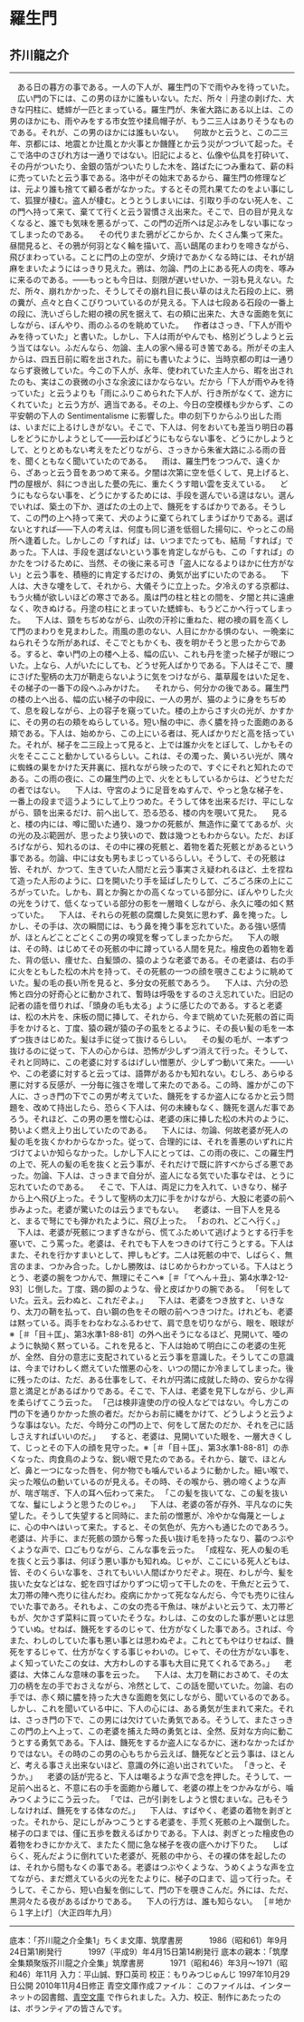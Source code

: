 # 羅生門

## 芥川龍之介

---

　ある日の暮方の事である。一人の下人が、羅生門の下で雨やみを待っていた。
　広い門の下には、この男のほかに誰もいない。ただ、所々｜丹塗の剥げた、大きな円柱に、蟋蟀が一匹とまっている。羅生門が、朱雀大路にある以上は、この男のほかにも、雨やみをする市女笠や揉烏帽子が、もう二三人はありそうなものである。それが、この男のほかには誰もいない。
　何故かと云うと、この二三年、京都には、地震とか辻風とか火事とか饑饉とか云う災がつづいて起った。そこで洛中のさびれ方は一通りではない。旧記によると、仏像や仏具を打砕いて、その丹がついたり、金銀の箔がついたりした木を、路ばたにつみ重ねて、薪の料に売っていたと云う事である。洛中がその始末であるから、羅生門の修理などは、元より誰も捨てて顧る者がなかった。するとその荒れ果てたのをよい事にして、狐狸が棲む。盗人が棲む。とうとうしまいには、引取り手のない死人を、この門へ持って来て、棄てて行くと云う習慣さえ出来た。そこで、日の目が見えなくなると、誰でも気味を悪るがって、この門の近所へは足ぶみをしない事になってしまったのである。
　その代りまた鴉がどこからか、たくさん集って来た。昼間見ると、その鴉が何羽となく輪を描いて、高い鴟尾のまわりを啼きながら、飛びまわっている。ことに門の上の空が、夕焼けであかくなる時には、それが胡麻をまいたようにはっきり見えた。鴉は、勿論、門の上にある死人の肉を、啄みに来るのである。——もっとも今日は、刻限が遅いせいか、一羽も見えない。ただ、所々、崩れかかった、そうしてその崩れ目に長い草のはえた石段の上に、鴉の糞が、点々と白くこびりついているのが見える。下人は七段ある石段の一番上の段に、洗いざらした紺の襖の尻を据えて、右の頬に出来た、大きな面皰を気にしながら、ぼんやり、雨のふるのを眺めていた。
　作者はさっき、「下人が雨やみを待っていた」と書いた。しかし、下人は雨がやんでも、格別どうしようと云う当てはない。ふだんなら、勿論、主人の家へ帰る可き筈である。所がその主人からは、四五日前に暇を出された。前にも書いたように、当時京都の町は一通りならず衰微していた。今この下人が、永年、使われていた主人から、暇を出されたのも、実はこの衰微の小さな余波にほかならない。だから「下人が雨やみを待っていた」と云うよりも「雨にふりこめられた下人が、行き所がなくて、途方にくれていた」と云う方が、適当である。その上、今日の空模様も少からず、この平安朝の下人の Sentimentalisme に影響した。申の刻下りからふり出した雨は、いまだに上るけしきがない。そこで、下人は、何をおいても差当り明日の暮しをどうにかしようとして——云わばどうにもならない事を、どうにかしようとして、とりとめもない考えをたどりながら、さっきから朱雀大路にふる雨の音を、聞くともなく聞いていたのである。
　雨は、羅生門をつつんで、遠くから、ざあっと云う音をあつめて来る。夕闇は次第に空を低くして、見上げると、門の屋根が、斜につき出した甍の先に、重たくうす暗い雲を支えている。
　どうにもならない事を、どうにかするためには、手段を選んでいる遑はない。選んでいれば、築土の下か、道ばたの土の上で、饑死をするばかりである。そうして、この門の上へ持って来て、犬のように棄てられてしまうばかりである。選ばないとすれば——下人の考えは、何度も同じ道を低徊した揚句に、やっとこの局所へ逢着した。しかしこの「すれば」は、いつまでたっても、結局「すれば」であった。下人は、手段を選ばないという事を肯定しながらも、この「すれば」のかたをつけるために、当然、その後に来る可き「盗人になるよりほかに仕方がない」と云う事を、積極的に肯定するだけの、勇気が出ずにいたのである。
　下人は、大きな嚔をして、それから、大儀そうに立上った。夕冷えのする京都は、もう火桶が欲しいほどの寒さである。風は門の柱と柱との間を、夕闇と共に遠慮なく、吹きぬける。丹塗の柱にとまっていた蟋蟀も、もうどこかへ行ってしまった。
　下人は、頸をちぢめながら、山吹の汗袗に重ねた、紺の襖の肩を高くして門のまわりを見まわした。雨風の患のない、人目にかかる惧のない、一晩楽にねられそうな所があれば、そこでともかくも、夜を明かそうと思ったからである。すると、幸い門の上の楼へ上る、幅の広い、これも丹を塗った梯子が眼についた。上なら、人がいたにしても、どうせ死人ばかりである。下人はそこで、腰にさげた聖柄の太刀が鞘走らないように気をつけながら、藁草履をはいた足を、その梯子の一番下の段へふみかけた。
　それから、何分かの後である。羅生門の楼の上へ出る、幅の広い梯子の中段に、一人の男が、猫のように身をちぢめて、息を殺しながら、上の容子を窺っていた。楼の上からさす火の光が、かすかに、その男の右の頬をぬらしている。短い鬚の中に、赤く膿を持った面皰のある頬である。下人は、始めから、この上にいる者は、死人ばかりだと高を括っていた。それが、梯子を二三段上って見ると、上では誰か火をとぼして、しかもその火をそこここと動かしているらしい。これは、その濁った、黄いろい光が、隅々に蜘蛛の巣をかけた天井裏に、揺れながら映ったので、すぐにそれと知れたのである。この雨の夜に、この羅生門の上で、火をともしているからは、どうせただの者ではない。
　下人は、守宮のように足音をぬすんで、やっと急な梯子を、一番上の段まで這うようにして上りつめた。そうして体を出来るだけ、平にしながら、頸を出来るだけ、前へ出して、恐る恐る、楼の内を覗いて見た。
　見ると、楼の内には、噂に聞いた通り、幾つかの死骸が、無造作に棄ててあるが、火の光の及ぶ範囲が、思ったより狭いので、数は幾つともわからない。ただ、おぼろげながら、知れるのは、その中に裸の死骸と、着物を着た死骸とがあるという事である。勿論、中には女も男もまじっているらしい。そうして、その死骸は皆、それが、かつて、生きていた人間だと云う事実さえ疑われるほど、土を捏ねて造った人形のように、口を開いたり手を延ばしたりして、ごろごろ床の上にころがっていた。しかも、肩とか胸とかの高くなっている部分に、ぼんやりした火の光をうけて、低くなっている部分の影を一層暗くしながら、永久に唖の如く黙っていた。
　下人は、それらの死骸の腐爛した臭気に思わず、鼻を掩った。しかし、その手は、次の瞬間には、もう鼻を掩う事を忘れていた。ある強い感情が、ほとんどことごとくこの男の嗅覚を奪ってしまったからだ。
　下人の眼は、その時、はじめてその死骸の中に蹲っている人間を見た。檜皮色の着物を着た、背の低い、痩せた、白髪頭の、猿のような老婆である。その老婆は、右の手に火をともした松の木片を持って、その死骸の一つの顔を覗きこむように眺めていた。髪の毛の長い所を見ると、多分女の死骸であろう。
　下人は、六分の恐怖と四分の好奇心とに動かされて、暫時は呼吸をするのさえ忘れていた。旧記の記者の語を借りれば、「頭身の毛も太る」ように感じたのである。すると老婆は、松の木片を、床板の間に挿して、それから、今まで眺めていた死骸の首に両手をかけると、丁度、猿の親が猿の子の虱をとるように、その長い髪の毛を一本ずつ抜きはじめた。髪は手に従って抜けるらしい。
　その髪の毛が、一本ずつ抜けるのに従って、下人の心からは、恐怖が少しずつ消えて行った。そうして、それと同時に、この老婆に対するはげしい憎悪が、少しずつ動いて来た。——いや、この老婆に対すると云っては、語弊があるかも知れない。むしろ、あらゆる悪に対する反感が、一分毎に強さを増して来たのである。この時、誰かがこの下人に、さっき門の下でこの男が考えていた、饑死をするか盗人になるかと云う問題を、改めて持出したら、恐らく下人は、何の未練もなく、饑死を選んだ事であろう。それほど、この男の悪を憎む心は、老婆の床に挿した松の木片のように、勢いよく燃え上り出していたのである。
　下人には、勿論、何故老婆が死人の髪の毛を抜くかわからなかった。従って、合理的には、それを善悪のいずれに片づけてよいか知らなかった。しかし下人にとっては、この雨の夜に、この羅生門の上で、死人の髪の毛を抜くと云う事が、それだけで既に許すべからざる悪であった。勿論、下人は、さっきまで自分が、盗人になる気でいた事なぞは、とうに忘れていたのである。
　そこで、下人は、両足に力を入れて、いきなり、梯子から上へ飛び上った。そうして聖柄の太刀に手をかけながら、大股に老婆の前へ歩みよった。老婆が驚いたのは云うまでもない。
　老婆は、一目下人を見ると、まるで弩にでも弾かれたように、飛び上った。
「おのれ、どこへ行く。」
　下人は、老婆が死骸につまずきながら、慌てふためいて逃げようとする行手を塞いで、こう罵った。老婆は、それでも下人をつきのけて行こうとする。下人はまた、それを行かすまいとして、押しもどす。二人は死骸の中で、しばらく、無言のまま、つかみ合った。しかし勝敗は、はじめからわかっている。下人はとうとう、老婆の腕をつかんで、無理にそこへ※［＃「てへん＋丑」、第4水準2-12-93］じ倒した。丁度、鶏の脚のような、骨と皮ばかりの腕である。
「何をしていた。云え。云わぬと、これだぞよ。」
　下人は、老婆をつき放すと、いきなり、太刀の鞘を払って、白い鋼の色をその眼の前へつきつけた。けれども、老婆は黙っている。両手をわなわなふるわせて、肩で息を切りながら、眼を、眼球が※［＃「目＋匡」、第3水準1-88-81］の外へ出そうになるほど、見開いて、唖のように執拗く黙っている。これを見ると、下人は始めて明白にこの老婆の生死が、全然、自分の意志に支配されていると云う事を意識した。そうしてこの意識は、今までけわしく燃えていた憎悪の心を、いつの間にか冷ましてしまった。後に残ったのは、ただ、ある仕事をして、それが円満に成就した時の、安らかな得意と満足とがあるばかりである。そこで、下人は、老婆を見下しながら、少し声を柔らげてこう云った。
「己は検非違使の庁の役人などではない。今し方この門の下を通りかかった旅の者だ。だからお前に縄をかけて、どうしようと云うような事はない。ただ、今時分この門の上で、何をして居たのだか、それを己に話しさえすればいいのだ。」
　すると、老婆は、見開いていた眼を、一層大きくして、じっとその下人の顔を見守った。※［＃「目＋匡」、第3水準1-88-81］の赤くなった、肉食鳥のような、鋭い眼で見たのである。それから、皺で、ほとんど、鼻と一つになった唇を、何か物でも噛んでいるように動かした。細い喉で、尖った喉仏の動いているのが見える。その時、その喉から、鴉の啼くような声が、喘ぎ喘ぎ、下人の耳へ伝わって来た。
「この髪を抜いてな、この髪を抜いてな、鬘にしようと思うたのじゃ。」
　下人は、老婆の答が存外、平凡なのに失望した。そうして失望すると同時に、また前の憎悪が、冷やかな侮蔑と一しょに、心の中へはいって来た。すると、その気色が、先方へも通じたのであろう。老婆は、片手に、まだ死骸の頭から奪った長い抜け毛を持ったなり、蟇のつぶやくような声で、口ごもりながら、こんな事を云った。
「成程な、死人の髪の毛を抜くと云う事は、何ぼう悪い事かも知れぬ。じゃが、ここにいる死人どもは、皆、そのくらいな事を、されてもいい人間ばかりだぞよ。現在、わしが今、髪を抜いた女などはな、蛇を四寸ばかりずつに切って干したのを、干魚だと云うて、太刀帯の陣へ売りに往んだわ。疫病にかかって死ななんだら、今でも売りに往んでいた事であろ。それもよ、この女の売る干魚は、味がよいと云うて、太刀帯どもが、欠かさず菜料に買っていたそうな。わしは、この女のした事が悪いとは思うていぬ。せねば、饑死をするのじゃて、仕方がなくした事であろ。されば、今また、わしのしていた事も悪い事とは思わぬぞよ。これとてもやはりせねば、饑死をするじゃて、仕方がなくする事じゃわいの。じゃて、その仕方がない事を、よく知っていたこの女は、大方わしのする事も大目に見てくれるであろ。」
　老婆は、大体こんな意味の事を云った。
　下人は、太刀を鞘におさめて、その太刀の柄を左の手でおさえながら、冷然として、この話を聞いていた。勿論、右の手では、赤く頬に膿を持った大きな面皰を気にしながら、聞いているのである。しかし、これを聞いている中に、下人の心には、ある勇気が生まれて来た。それは、さっき門の下で、この男には欠けていた勇気である。そうして、またさっきこの門の上へ上って、この老婆を捕えた時の勇気とは、全然、反対な方向に動こうとする勇気である。下人は、饑死をするか盗人になるかに、迷わなかったばかりではない。その時のこの男の心もちから云えば、饑死などと云う事は、ほとんど、考える事さえ出来ないほど、意識の外に追い出されていた。
「きっと、そうか。」
　老婆の話が完ると、下人は嘲るような声で念を押した。そうして、一足前へ出ると、不意に右の手を面皰から離して、老婆の襟上をつかみながら、噛みつくようにこう云った。
「では、己が引剥をしようと恨むまいな。己もそうしなければ、饑死をする体なのだ。」
　下人は、すばやく、老婆の着物を剥ぎとった。それから、足にしがみつこうとする老婆を、手荒く死骸の上へ蹴倒した。梯子の口までは、僅に五歩を数えるばかりである。下人は、剥ぎとった檜皮色の着物をわきにかかえて、またたく間に急な梯子を夜の底へかけ下りた。
　しばらく、死んだように倒れていた老婆が、死骸の中から、その裸の体を起したのは、それから間もなくの事である。老婆はつぶやくような、うめくような声を立てながら、まだ燃えている火の光をたよりに、梯子の口まで、這って行った。そうして、そこから、短い白髪を倒にして、門の下を覗きこんだ。外には、ただ、黒洞々たる夜があるばかりである。
　下人の行方は、誰も知らない。
［＃地から１字上げ］（大正四年九月）

---

底本：「芥川龍之介全集1」ちくま文庫、筑摩書房
　　　1986（昭和61）年9月24日第1刷発行
　　　1997（平成9）年4月15日第14刷発行
底本の親本：「筑摩全集類聚版芥川龍之介全集」筑摩書房
　　　1971（昭和46）年3月〜1971（昭和46）年11月
入力：平山誠、野口英司
校正：もりみつじゅんじ
1997年10月29日公開
2010年11月4日修正
青空文庫作成ファイル：
このファイルは、インターネットの図書館、[青空文庫](http://www.aozora.gr.jp/) で作られました。入力、校正、制作にあたったのは、ボランティアの皆さんです。
